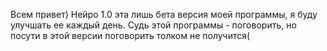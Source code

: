 Всем привет) Нейро 1.0 эта лишь бета версия моей программы, я буду улучшать ее каждый день. Судь этой программы - поговорить, но посути в этой версии поговорить толком не получится(
